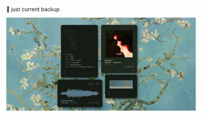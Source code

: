 🤧 just current backup 

![Image](https://github.com/qimochi/dotfiles/blob/main/2021-08-16-224625_maim.png)
